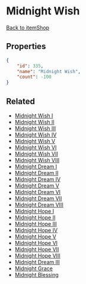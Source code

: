 # Midnight Wish

<no description available>

[Back to itemShop](../item-shops.md)

## Properties

```json
{
    "id": 335,
    "name": "Midnight Wish",
    "count": -100
}
```

## Related

- [Midnight Wish I](../items/9596-midnight-wish-i.md)
- [Midnight Wish II](../items/9597-midnight-wish-ii.md)
- [Midnight Wish III](../items/9598-midnight-wish-iii.md)
- [Midnight Wish IV](../items/9599-midnight-wish-iv.md)
- [Midnight Wish V](../items/9600-midnight-wish-v.md)
- [Midnight Wish VI](../items/9601-midnight-wish-vi.md)
- [Midnight Wish VII](../items/9602-midnight-wish-vii.md)
- [Midnight Wish VIII](../items/9603-midnight-wish-viii.md)
- [Midnight Dream I](../items/9604-midnight-dream-i.md)
- [Midnight Dream II](../items/9605-midnight-dream-ii.md)
- [Midnight Dream IV](../items/9607-midnight-dream-iv.md)
- [Midnight Dream V](../items/9608-midnight-dream-v.md)
- [Midnight Dream VI](../items/9609-midnight-dream-vi.md)
- [Midnight Dream VII](../items/9610-midnight-dream-vii.md)
- [Midnight Dream VIII](../items/9611-midnight-dream-viii.md)
- [Midnight Hope I](../items/9612-midnight-hope-i.md)
- [Midnight Hope II](../items/9613-midnight-hope-ii.md)
- [Midnight Hope III](../items/9614-midnight-hope-iii.md)
- [Midnight Hope IV](../items/9615-midnight-hope-iv.md)
- [Midnight Hope V](../items/9616-midnight-hope-v.md)
- [Midnight Hope VI](../items/9617-midnight-hope-vi.md)
- [Midnight Hope VII](../items/9618-midnight-hope-vii.md)
- [Midnight Hope VIII](../items/9619-midnight-hope-viii.md)
- [Midnight Dream III](../items/9606-midnight-dream-iii.md)
- [Midnight Grace](../items/21534-midnight-grace.md)
- [Midnight Blessing](../items/21535-midnight-blessing.md)

